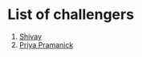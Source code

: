 # List of challengers
1. [Shivay](https://github.com/shivaylamba)
2. [Priya Pramanick](https://github.com/priya-172)